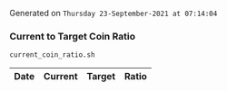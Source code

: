 Generated on `Thursday 23-September-2021 at 07:14:04`

### Current to Target Coin Ratio
`current_coin_ratio.sh`

Date|Current|Target|Ratio
---|---|---|---
